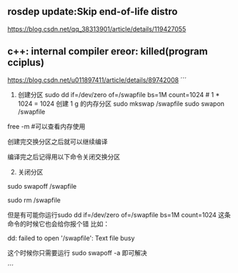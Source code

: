 ## rosdep update:Skip end-of-life distro
https://blog.csdn.net/qq_38313901/article/details/119427055


## c++: internal compiler ereor: killed(program cciplus)
https://blog.csdn.net/u011897411/article/details/89742008
´´´
1. 创建分区
sudo dd if=/dev/zero of=/swapfile bs=1M count=1024    # 1 * 1024 = 1024 创建 1 g 的内存分区
sudo mkswap /swapfile
sudo swapon /swapfile

free -m    #可以查看内存使用

创建完交换分区之后就可以继续编译

编译完之后记得用以下命令关闭交换分区

2. 关闭分区

sudo swapoff /swapfile

sudo rm /swapfile

但是有可能你运行sudo dd if=/dev/zero of=/swapfile bs=1M count=1024 这条命令的时候它也会给你报个错 比如：

dd: failed to open '/swapfile': Text file busy

这个时候你只需要运行 sudo swapoff -a 即可解决

´´´
